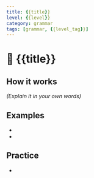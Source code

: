 ```yaml
---
title: {{title}}
level: {{level}}
category: grammar
tags: [grammar, {{level_tag}}]
---
```


# 📘 {{title}}

## How it works  
_(Explain it in your own words)_

## Examples  
-  
-  

## Practice  
-  